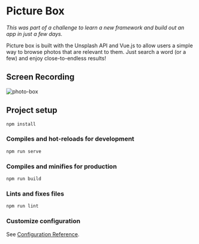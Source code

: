 # Picture Box
_This was part of a challenge to learn a new framework and build out an app in just a few days._

Picture box is built with the Unsplash API and Vue.js to allow users a simple way to browse photos that are relevant to them. 
Just search a word (or a few) and enjoy close-to-endless results!

## Screen Recording
![photo-box](https://user-images.githubusercontent.com/50784336/72231512-1ce05400-3579-11ea-8076-96ca0f97a32d.gif)


## Project setup
```
npm install
```

### Compiles and hot-reloads for development
```
npm run serve
```

### Compiles and minifies for production
```
npm run build
```

### Lints and fixes files
```
npm run lint
```

### Customize configuration
See [Configuration Reference](https://cli.vuejs.org/config/).
